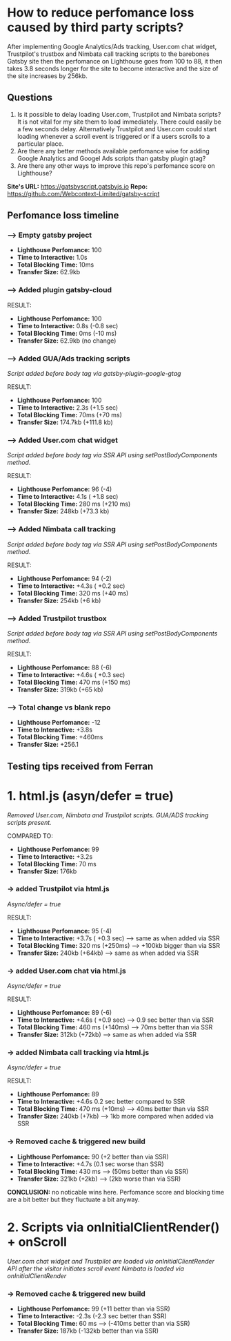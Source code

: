 # How to reduce perfomance loss caused by third party scripts?

After implementing Google Analytics/Ads tracking, User.com chat widget, Trustpilot's trustbox and Nimbata call tracking scripts to the barebones Gatsby site then the perfomance on Lighthouse goes from 100 to 88, it then takes 3.8 seconds longer for the site to become interactive and the size of the site increases by 256kb.

## Questions

1. Is it possible to delay loading User.com, Trustpilot and Nimbata scripts? It is not vital for my site them to load immediately. There could easily be a few seconds delay. Alternatively Trustpilot and User.com could start loading whenever a scroll event is triggered or if a users scrolls to a particular place.
2. Are there any better methods available perfomance wise for adding Google Analytics and Googel Ads scripts than gatsby plugin gtag?
3. Are there any other ways to improve this repo's perfomance score on Lighthouse?

**Site's URL:** https://gatsbyscript.gatsbyjs.io
**Repo:** https://github.com/Webcontext-Limited/gatsby-script

## Perfomance loss timeline

### --> Empty gatsby project

- **Lighthouse Perfomance:** 100
- **Time to Interactive:** 1.0s
- **Total Blocking Time:** 10ms
- **Transfer Size:** 62.9kb

### --> Added plugin gatsby-cloud

RESULT:

- **Lighthouse Perfomance:** 100
- **Time to Interactive:** 0.8s (-0.8 sec)
- **Total Blocking Time:** 0ms (-10 ms)
- **Transfer Size:** 62.9kb (no change)

### --> Added GUA/Ads tracking scripts

_Script added before body tag via gatsby-plugin-google-gtag_

RESULT:

- **Lighthouse Perfomance:** 100
- **Time to Interactive:** 2.3s (+1.5 sec)
- **Total Blocking Time:** 70ms (+70 ms)
- **Transfer Size:** 174.7kb (+111.8 kb)

### --> Added User.com chat widget

_Script added before body tag via SSR API using setPostBodyComponents method._

RESULT:

- **Lighthouse Perfomance:** 96 (-4)
- **Time to Interactive:** 4.1s ( +1.8 sec)
- **Total Blocking Time:** 280 ms (+210 ms)
- **Transfer Size:** 248kb (+73.3 kb)

### --> Added Nimbata call tracking

_Script added before body tag via SSR API using setPostBodyComponents method._

RESULT:

- **Lighthouse Perfomance:** 94 (-2)
- **Time to Interactive:** +4.3s ( +0.2 sec)
- **Total Blocking Time:** 320 ms (+40 ms)
- **Transfer Size:** 254kb (+6 kb)

### --> Added Trustpilot trustbox

_Script added before body tag via SSR API using setPostBodyComponents method._

RESULT:

- **Lighthouse Perfomance:** 88 (-6)
- **Time to Interactive:** +4.6s ( +0.3 sec)
- **Total Blocking Time:** 470 ms (+150 ms)
- **Transfer Size:** 319kb (+65 kb)

### --> Total change vs blank repo

- **Lighthouse Perfomance:** -12
- **Time to Interactive:** +3.8s
- **Total Blocking Time:** +460ms
- **Transfer Size:** +256.1

## Testing tips received from Ferran

# 1. html.js (asyn/defer = true)

_Removed User.com, Nimbata and Trustpilot scripts. GUA/ADS tracking scripts present._

COMPARED TO:

- **Lighthouse Perfomance:** 99
- **Time to Interactive:** +3.2s
- **Total Blocking Time:** 70 ms
- **Transfer Size:** 176kb

### -> added Trustpilot via html.js

_Async/defer = true_

RESULT:

- **Lighthouse Perfomance:** 95 (-4)
- **Time to Interactive:** +3.7s ( +0.3 sec) --> same as when added via SSR
- **Total Blocking Time:** 320 ms (+250ms) --> +100kb bigger than via SSR
- **Transfer Size:** 240kb (+64kb) --> same as when added via SSR

### -> added User.com chat via html.js

_Async/defer = true_

RESULT:

- **Lighthouse Perfomance:** 89 (-6)
- **Time to Interactive:** +4.6s ( +0.9 sec) --> 0.9 sec better than via SSR
- **Total Blocking Time:** 460 ms (+140ms) --> 70ms better than via SSR
- **Transfer Size:** 312kb (+72kb) --> same as when added via SSR

### -> added Nimbata call tracking via html.js

_Async/defer = true_

RESULT:

- **Lighthouse Perfomance:** 89
- **Time to Interactive:** +4.6s 0.2 sec better compared to SSR
- **Total Blocking Time:** 470 ms (+10ms) --> 40ms better than via SSR
- **Transfer Size:** 240kb (+7kb) --> 1kb more compared when added via SSR

### -> Removed cache & triggered new build

- **Lighthouse Perfomance:** 90 (+2 better than via SSR)
- **Time to Interactive:** +4.7s (0.1 sec worse than SSR)
- **Total Blocking Time:** 430 ms --> (50ms better than via SSR)
- **Transfer Size:** 321kb (+2kb) --> (2kb worse than via SSR)

**CONCLUSION:** no noticable wins here. Perfomance score and blocking time are a bit better but they fluctuate a bit anyway.

# 2. Scripts via onInitialClientRender() + onScroll

_User.com chat widget and Trustpilot are loaded via onInitialClientRender API after the visitor initiates scroll event_
_Nimbata is loaded via onInitialClientRender_

### -> Removed cache & triggered new build

- **Lighthouse Perfomance:** 99 (+11 better than via SSR)
- **Time to Interactive:** -2.3s (-2.3 sec better than SSR)
- **Total Blocking Time:** 60 ms --> (-410ms better than via SSR)
- **Transfer Size:** 187kb (-132kb better than via SSR)
